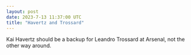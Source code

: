 ```yaml
---
layout: post
date: 2023-7-13 11:37:00 UTC
title: "Havertz and Trossard"
---
```


Kai Havertz should be a backup for Leandro Trossard at Arsenal, not the other way around.
